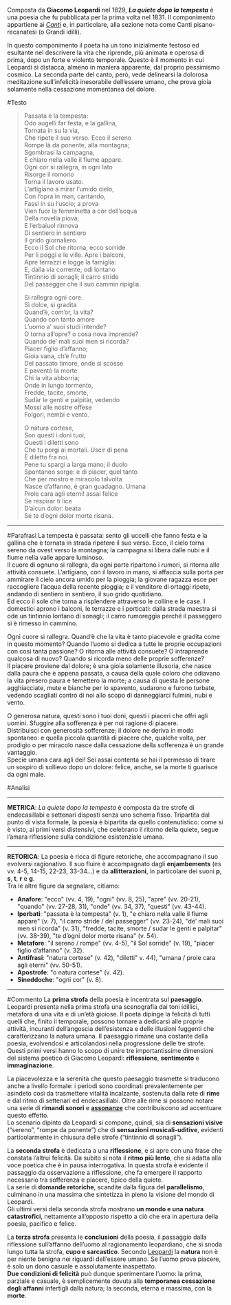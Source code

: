 Composta da **Giacomo Leopardi** nel 1829, **_La quiete dopo la tempesta_** è una poesia che fu pubblicata per la prima volta nel 1831. Il componimento appartiene ai _[Canti](https://www.sololibri.net/Canti-Leopardi-quali-sono-cosa-sapere.html)_ e, in particolare, alla sezione nota come Canti pisano-recanatesi (o Grandi idilli).

In questo componimento il poeta ha un tono inizialmente festoso ed esultante nel descrivere la vita che riprende, più animata e operosa di prima, dopo un forte e violento temporale. Questo è il momento in cui Leopardi si distacca, almeno in maniera apparente, dal proprio pessimismo cosmico. La seconda parte del canto, però, vede delinearsi la dolorosa meditazione sull’infelicità inesorabile dell’essere umano, che prova gioia solamente nella cessazione momentanea del dolore.

#Testo 
> Passata è la tempesta:  
> Odo augelli far festa, e la gallina,  
> Tornata in su la via,  
> Che ripete il suo verso. Ecco il sereno  
> Rompe là da ponente, alla montagna;  
> Sgombrasi la campagna,  
> E chiaro nella valle il fiume appare.  
> Ogni cor si rallegra, in ogni lato  
> Risorge il romorio  
> Torna il lavoro usato.  
> L’artigiano a mirar l’umido cielo,  
> Con l’opra in man, cantando,  
> Fassi in su l’uscio; a prova  
> Vien fuor la femminetta a còr dell’acqua  
> Della novella piova;  
> E l’erbaiuol rinnova  
> Di sentiero in sentiero  
> Il grido giornaliero.  
> Ecco il Sol che ritorna, ecco sorride  
> Per li poggi e le ville. Apre i balconi,  
> Apre terrazzi e logge la famiglia:  
> E, dalla via corrente, odi lontano  
> Tintinnio di sonagli; il carro stride  
> Del passegger che il suo cammin ripiglia.
> 
> Si rallegra ogni core.  
> Sì dolce, sì gradita  
> Quand’è, com’or, la vita?  
> Quando con tanto amore  
> L’uomo a’ suoi studi intende?  
> O torna all’opre? o cosa nova imprende?  
> Quando de’ mali suoi men si ricorda?  
> Piacer figlio d’affanno;  
> Gioia vana, ch’è frutto  
> Del passato timore, onde si scosse  
> E paventò la morte  
> Chi la vita abborria;  
> Onde in lungo tormento,  
> Fredde, tacite, smorte,  
> Sudàr le genti e palpitàr, vedendo  
> Mossi alle nostre offese  
> Folgori, nembi e vento.
> 
> O natura cortese,  
> Son questi i doni tuoi,  
> Questi i diletti sono  
> Che tu porgi ai mortali. Uscir di pena  
> È diletto fra noi.  
> Pene tu spargi a larga mano; il duolo  
> Spontaneo sorge: e di piacer, quel tanto  
> Che per mostro e miracolo talvolta  
> Nasce d’affanno, è gran guadagno. Umana  
> Prole cara agli eterni! assai felice  
> Se respirar ti lice  
> D’alcun dolor: beata  
> Se te d’ogni dolor morte risana.

---

#Parafrasi
La tempesta è passata: sento gli uccelli che fanno festa e la gallina che è tornata in strada ripetere il suo verso. Ecco, il cielo torna sereno da ovest verso la montagna; la campagna si libera dalle nubi e il fiume nella valle appare luminoso.  
Il cuore di ognuno si rallegra, da ogni parte ripartono i rumori, si ritorna alle attività consuete. L’artigiano, con il lavoro in mano, si affaccia sulla porta per ammirare il cielo ancora umido per la pioggia; la giovane ragazza esce per raccogliere l’acqua della recente pioggia; e il venditore di ortaggi ripete, andando di sentiero in sentiero, il suo grido quotidiano.  
Ed ecco il sole che torna a risplendere attraverso le colline e le case. I domestici aprono i balconi, le terrazze e i porticati: dalla strada maestra si ode un tintinnio lontano di sonagli; il carro rumoreggia perché il passeggero si è rimesso in cammino.

Ogni cuore si rallegra. Quand’è che la vita è tanto piacevole e gradita come in questo momento? Quando l’uomo si dedica a tutte le proprie occupazioni con così tanta passione? O ritorna alle attività consuete? O intraprende qualcosa di nuovo? Quando si ricorda meno delle proprie sofferenze?  
Il piacere proviene dal dolore; è una gioia solamente illusoria, che nasce dalla paura che è appena passata, a causa della quale coloro che odiavano la vita presero paura e temettero la morte; a causa di questa le persone agghiacciate, mute e bianche per lo spavento, sudarono e furono turbate, vedendo scagliati contro di noi allo scopo di danneggiarci fulmini, nubi e vento.

O generosa natura, questi sono i tuoi doni, questi i piaceri che offri agli uomini. Sfuggire alla sofferenza è per noi ragione di piacere.  
Distribuisci con generosità sofferenze; il dolore ne deriva in modo spontaneo: e quella piccola quantità di piacere che, qualche volta, per prodigio o per miracolo nasce dalla cessazione della sofferenza è un grande vantaggio.  
Specie umana cara agli dei! Sei assai contenta se hai il permesso di tirare un sospiro di sollievo dopo un dolore: felice, anche, se la morte ti guarisce da ogni male.

#Analisi

---
**METRICA**:
_La quiete dopo la tempesta_ è composta da tre strofe di endecasillabi e settenari disposti senza uno schema fisso. Tripartita dal punto di vista formale, la poesia è bipartita da quello contenutistico: come si è visto, ai primi versi distensivi, che celebrano il ritorno della quiete, segue l’amara riflessione sulla condizione esistenziale umana.

---
**RETORICA**:
La poesia è ricca di figure retoriche, che accompagnano il suo evolversi ragionativo. Il suo fluire è accompagnato dagli **enjambements** (es vv. 4-5, 14-15, 22-23, 33-34...) e da **allitterazioni**, in particolare dei suoni **p**, **s**, **t**, **r** e **g**.  
Tra le altre figure da segnalare, citiamo:

- **Anafore**: "ecco" (vv. 4, 19), "ogni" (vv. 8, 25), "apre" (vv. 20-21), "quando" (vv. 27-28, 31), "onde" (vv. 34, 37), "questi" (vv. 43-44).
- **Iperbati**: "passata è la tempesta" (v. 1), "e chiaro nella valle il fiume appare" (v. 7), "il carro stride / del passegger" (vv. 23-24), "de’ mali suoi men si ricorda" (v. 31), "fredde, tacite, smorte / sudar le genti e palpitar" (vv. 38-39), "te d’ogni dolor morte risana" (v. 54).
- **Metafore**: "il sereno / rompe" (vv. 4-5), "il Sol sorride" (v. 19), "piacer figlio d’affanno" (v. 32).
- **Antifrasi**: "natura cortese" (v. 42), "diletti" v. 44), "umana / prole cara agli eterni" (vv. 50-51).
- **Apostrofe**: "o natura cortese" (v. 42).
- **Sineddoche**: "ogni cor" (v. 8).

---
#Commento
La **prima strofa** della poesia è incentrata sul **paesaggio**. Leopardi presenta nella prima strofa una scenografia dai toni idillici, metafora di una vita e di un’età gioiose. Il poeta dipinge la felicità di tutti quelli che, finito il temporale, possono tornare a dedicarsi alle proprie attività, incuranti dell’angoscia dell’esistenza e delle illusioni fuggenti che caratterizzano la natura umana. Il paesaggio rimane una costante della poesia, evolvendosi e articolandosi nella progressione delle tre strofe. Questi primi versi hanno lo scopo di unire tre importantissime dimensioni del sistema poetico di Giacomo Leopardi: **riflessione**, **sentimento** e **immaginazione**.

La piacevolezza e la serenità che questo paesaggio trasmette si traducono anche a livello formale: i periodi sono coordinati prevalentemente per asindeto così da trasmettere vitalità incalzante, sostenuta dalla rete di **rime** e dal ritmo di settenari ed endecasillabi. Oltre alle rime si possono notare una serie di **rimandi sonori** e **[assonanze](https://www.sololibri.net/Assonanza-e-consonanza-significato.html)** che contribuiscono ad accentuare questo effetto.  
Lo scenario dipinto da Leopardi si compone, quindi, sia di **sensazioni visive** (“sereno”, “rompe da ponente”) che di **sensazioni musicali-uditive**, evidenti particolarmente in chiusura delle strofe (“tintinnio di sonagli”).

La **seconda strofa** è dedicata a una **riflessione**, e si apre con una frase che constata l’altrui felicità. Da subito si nota il **ritmo più lento**, che si adatta alla voce poetica che è in pausa interrogativa. In questa strofa è evidente il passaggio da osservazione a riflessione, che fa emergere il rapporto necessario tra sofferenza e piacere, tipico della quiete.  
La serie di **domande retoriche**, scandite dalla figura del **parallelismo**, culminano in una massima che sintetizza in pieno la visione del mondo di Leopardi.  
Gli ultimi versi della seconda strofa mostrano **un mondo e una natura catastrofici**, nettamente all’opposto rispetto a ciò che era in apertura della poesia, pacifico e felice.

La **terza strofa** presenta le **conclusioni** della poesia, il passaggio dalla riflessione sull’affanno dell’uomo al ragionamento leopardiano, che si snoda lungo tutta la strofa, **cupo e sarcastico**. Secondo [Leopardi](https://www.sololibri.net/Giacomo-Leopardi-5-cose-da-sapere.html) la **natura** non è per niente benigna nei riguardi dell’essere umano. Se l’uomo prova piacere, è solo un dono casuale e assolutamente inaspettato.  
**Due condizioni di felicità** può dunque sperimentare l’uomo: la prima, parziale e casuale, è semplicemente dovuta alla **temporanea cessazione degli affanni** infertigli dalla natura; la seconda, eterna e massima, con la **morte**.